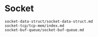 # Socket

```{toctree}
socket-data-struct/socket-data-struct.md
socket-tcp/tcp-mem/index.md
socket-buf-queue/socket-buf-queue.md
```